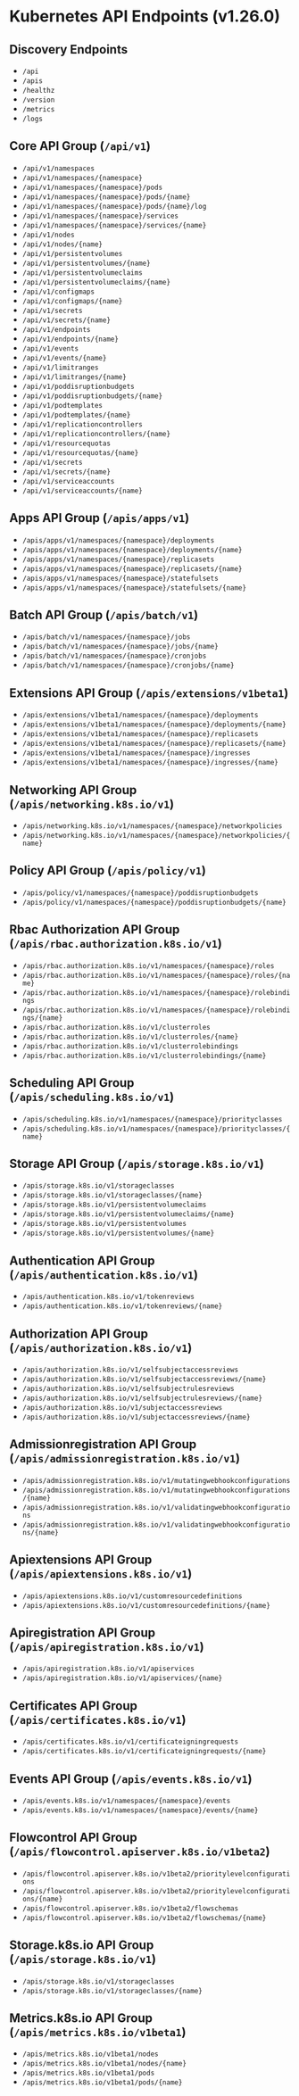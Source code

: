 # Kubernetes API Endpoints (v1.26.0)

## Discovery Endpoints
- `/api`   <!-- available endpoints -->
- `/apis`  <!-- available endpoints -->
- `/healthz`
- `/version`
- `/metrics`
- `/logs`
  
<!-- - `curl --cacert /etc/kubernetes/pki/ca.crt \
     --cert /etc/kubernetes/pki/apiserver-kubelet-client.crt \
     --key /etc/kubernetes/pki/apiserver-kubelet-client.key \
     https://SERVER-IP:6443/api/v1/pods
` -->


## Core API Group (`/api/v1`)
- `/api/v1/namespaces`
- `/api/v1/namespaces/{namespace}`
- `/api/v1/namespaces/{namespace}/pods`
- `/api/v1/namespaces/{namespace}/pods/{name}`
- `/api/v1/namespaces/{namespace}/pods/{name}/log`
- `/api/v1/namespaces/{namespace}/services`
- `/api/v1/namespaces/{namespace}/services/{name}`
- `/api/v1/nodes`
- `/api/v1/nodes/{name}`
- `/api/v1/persistentvolumes`
- `/api/v1/persistentvolumes/{name}`
- `/api/v1/persistentvolumeclaims`
- `/api/v1/persistentvolumeclaims/{name}`
- `/api/v1/configmaps`
- `/api/v1/configmaps/{name}`
- `/api/v1/secrets`
- `/api/v1/secrets/{name}`
- `/api/v1/endpoints`
- `/api/v1/endpoints/{name}`
- `/api/v1/events`
- `/api/v1/events/{name}`
- `/api/v1/limitranges`
- `/api/v1/limitranges/{name}`
- `/api/v1/poddisruptionbudgets`
- `/api/v1/poddisruptionbudgets/{name}`
- `/api/v1/podtemplates`
- `/api/v1/podtemplates/{name}`
- `/api/v1/replicationcontrollers`
- `/api/v1/replicationcontrollers/{name}`
- `/api/v1/resourcequotas`
- `/api/v1/resourcequotas/{name}`
- `/api/v1/secrets`
- `/api/v1/secrets/{name}`
- `/api/v1/serviceaccounts`
- `/api/v1/serviceaccounts/{name}`

## Apps API Group (`/apis/apps/v1`)
- `/apis/apps/v1/namespaces/{namespace}/deployments`
- `/apis/apps/v1/namespaces/{namespace}/deployments/{name}`
- `/apis/apps/v1/namespaces/{namespace}/replicasets`
- `/apis/apps/v1/namespaces/{namespace}/replicasets/{name}`
- `/apis/apps/v1/namespaces/{namespace}/statefulsets`
- `/apis/apps/v1/namespaces/{namespace}/statefulsets/{name}`

## Batch API Group (`/apis/batch/v1`)
- `/apis/batch/v1/namespaces/{namespace}/jobs`
- `/apis/batch/v1/namespaces/{namespace}/jobs/{name}`
- `/apis/batch/v1/namespaces/{namespace}/cronjobs`
- `/apis/batch/v1/namespaces/{namespace}/cronjobs/{name}`

## Extensions API Group (`/apis/extensions/v1beta1`)
- `/apis/extensions/v1beta1/namespaces/{namespace}/deployments`
- `/apis/extensions/v1beta1/namespaces/{namespace}/deployments/{name}`
- `/apis/extensions/v1beta1/namespaces/{namespace}/replicasets`
- `/apis/extensions/v1beta1/namespaces/{namespace}/replicasets/{name}`
- `/apis/extensions/v1beta1/namespaces/{namespace}/ingresses`
- `/apis/extensions/v1beta1/namespaces/{namespace}/ingresses/{name}`

## Networking API Group (`/apis/networking.k8s.io/v1`)
- `/apis/networking.k8s.io/v1/namespaces/{namespace}/networkpolicies`
- `/apis/networking.k8s.io/v1/namespaces/{namespace}/networkpolicies/{name}`

## Policy API Group (`/apis/policy/v1`)
- `/apis/policy/v1/namespaces/{namespace}/poddisruptionbudgets`
- `/apis/policy/v1/namespaces/{namespace}/poddisruptionbudgets/{name}`

## Rbac Authorization API Group (`/apis/rbac.authorization.k8s.io/v1`)
- `/apis/rbac.authorization.k8s.io/v1/namespaces/{namespace}/roles`
- `/apis/rbac.authorization.k8s.io/v1/namespaces/{namespace}/roles/{name}`
- `/apis/rbac.authorization.k8s.io/v1/namespaces/{namespace}/rolebindings`
- `/apis/rbac.authorization.k8s.io/v1/namespaces/{namespace}/rolebindings/{name}`
- `/apis/rbac.authorization.k8s.io/v1/clusterroles`
- `/apis/rbac.authorization.k8s.io/v1/clusterroles/{name}`
- `/apis/rbac.authorization.k8s.io/v1/clusterrolebindings`
- `/apis/rbac.authorization.k8s.io/v1/clusterrolebindings/{name}`

## Scheduling API Group (`/apis/scheduling.k8s.io/v1`)
- `/apis/scheduling.k8s.io/v1/namespaces/{namespace}/priorityclasses`
- `/apis/scheduling.k8s.io/v1/namespaces/{namespace}/priorityclasses/{name}`

## Storage API Group (`/apis/storage.k8s.io/v1`)
- `/apis/storage.k8s.io/v1/storageclasses`
- `/apis/storage.k8s.io/v1/storageclasses/{name}`
- `/apis/storage.k8s.io/v1/persistentvolumeclaims`
- `/apis/storage.k8s.io/v1/persistentvolumeclaims/{name}`
- `/apis/storage.k8s.io/v1/persistentvolumes`
- `/apis/storage.k8s.io/v1/persistentvolumes/{name}`

## Authentication API Group (`/apis/authentication.k8s.io/v1`)
- `/apis/authentication.k8s.io/v1/tokenreviews`
- `/apis/authentication.k8s.io/v1/tokenreviews/{name}`

## Authorization API Group (`/apis/authorization.k8s.io/v1`)
- `/apis/authorization.k8s.io/v1/selfsubjectaccessreviews`
- `/apis/authorization.k8s.io/v1/selfsubjectaccessreviews/{name}`
- `/apis/authorization.k8s.io/v1/selfsubjectrulesreviews`
- `/apis/authorization.k8s.io/v1/selfsubjectrulesreviews/{name}`
- `/apis/authorization.k8s.io/v1/subjectaccessreviews`
- `/apis/authorization.k8s.io/v1/subjectaccessreviews/{name}`

## Admissionregistration API Group (`/apis/admissionregistration.k8s.io/v1`)
- `/apis/admissionregistration.k8s.io/v1/mutatingwebhookconfigurations`
- `/apis/admissionregistration.k8s.io/v1/mutatingwebhookconfigurations/{name}`
- `/apis/admissionregistration.k8s.io/v1/validatingwebhookconfigurations`
- `/apis/admissionregistration.k8s.io/v1/validatingwebhookconfigurations/{name}`

## Apiextensions API Group (`/apis/apiextensions.k8s.io/v1`)
- `/apis/apiextensions.k8s.io/v1/customresourcedefinitions`
- `/apis/apiextensions.k8s.io/v1/customresourcedefinitions/{name}`

## Apiregistration API Group (`/apis/apiregistration.k8s.io/v1`)
- `/apis/apiregistration.k8s.io/v1/apiservices`
- `/apis/apiregistration.k8s.io/v1/apiservices/{name}`

## Certificates API Group (`/apis/certificates.k8s.io/v1`)
- `/apis/certificates.k8s.io/v1/certificateigningrequests`
- `/apis/certificates.k8s.io/v1/certificateigningrequests/{name}`

## Events API Group (`/apis/events.k8s.io/v1`)
- `/apis/events.k8s.io/v1/namespaces/{namespace}/events`
- `/apis/events.k8s.io/v1/namespaces/{namespace}/events/{name}`

## Flowcontrol API Group (`/apis/flowcontrol.apiserver.k8s.io/v1beta2`)
- `/apis/flowcontrol.apiserver.k8s.io/v1beta2/prioritylevelconfigurations`
- `/apis/flowcontrol.apiserver.k8s.io/v1beta2/prioritylevelconfigurations/{name}`
- `/apis/flowcontrol.apiserver.k8s.io/v1beta2/flowschemas`
- `/apis/flowcontrol.apiserver.k8s.io/v1beta2/flowschemas/{name}`

## Storage.k8s.io API Group (`/apis/storage.k8s.io/v1`)
- `/apis/storage.k8s.io/v1/storageclasses`
- `/apis/storage.k8s.io/v1/storageclasses/{name}`

## Metrics.k8s.io API Group (`/apis/metrics.k8s.io/v1beta1`)
- `/apis/metrics.k8s.io/v1beta1/nodes`
- `/apis/metrics.k8s.io/v1beta1/nodes/{name}`
- `/apis/metrics.k8s.io/v1beta1/pods`
- `/apis/metrics.k8s.io/v1beta1/pods/{name}`
